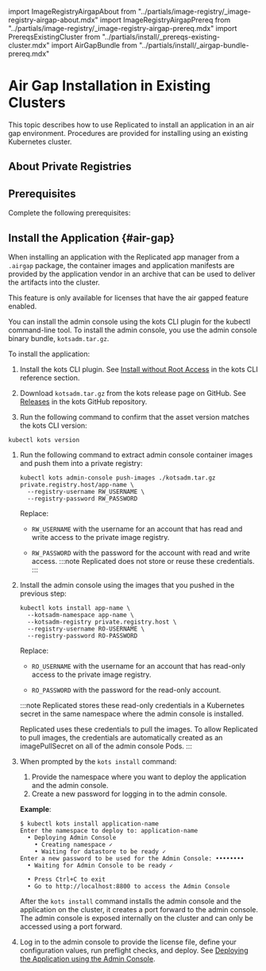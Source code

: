 import ImageRegistryAirgapAbout from "../partials/image-registry/_image-registry-airgap-about.mdx"
import ImageRegistryAirgapPrereq from "../partials/image-registry/_image-registry-airgap-prereq.mdx"
import PrereqsExistingCluster from "../partials/install/_prereqs-existing-cluster.mdx"
import AirGapBundle from "../partials/install/_airgap-bundle-prereq.mdx"

# Air Gap Installation in Existing Clusters

This topic describes how to use Replicated to install an application in an air gap environment. Procedures are provided for installing using an existing Kubernetes cluster.

## About Private Registries

<ImageRegistryAirgapAbout/>

## Prerequisites

Complete the following prerequisites:

<PrereqsExistingCluster/>

<ImageRegistryAirgapPrereq/>

<AirGapBundle/>

## Install the Application {#air-gap}

When installing an application with the Replicated app manager from a `.airgap` package, the container images and application manifests are provided by the application vendor in an archive that can be used to deliver the artifacts into the cluster.

This feature is only available for licenses that have the air gapped feature enabled.

You can install the admin console using the kots CLI plugin for the kubectl command-line tool. To install the admin console, you use the admin console binary bundle, `kotsadm.tar.gz`.

To install the application:

1. Install the kots CLI plugin. See [Install without Root Access](/reference/kots-cli-getting-started#install-without-root-access) in the kots CLI reference section.

1. Download `kotsadm.tar.gz` from the kots release page on GitHub. See [Releases](https://github.com/replicatedhq/kots/releases) in the kots GitHub repository.

1. Run the following command to confirm that the asset version matches the kots CLI version:

  ```shell
  kubectl kots version
  ```

1. Run the following command to extract admin console container images and push them into a private registry:

   ```shell
   kubectl kots admin-console push-images ./kotsadm.tar.gz private.registry.host/app-name \
     --registry-username RW_USERNAME \
     --registry-password RW_PASSWORD
   ```

    Replace:

    * `RW_USERNAME` with the username for an account that has read and write access to the private image registry.

    * `RW_PASSWORD` with the password for the account with read and write access.
    :::note
    Replicated does not store or reuse these credentials.
    :::

1. Install the admin console using the images that you pushed in the previous step:

   ```shell
   kubectl kots install app-name \
     --kotsadm-namespace app-name \
     --kotsadm-registry private.registry.host \
     --registry-username RO-USERNAME \
     --registry-password RO-PASSWORD
   ```

   Replace:

   * `RO_USERNAME` with the username for an account that has read-only access to the private image registry.

   * `RO_PASSWORD` with the password for the read-only account.

   :::note
   Replicated stores these read-only credentials in a Kubernetes secret in the same namespace where the admin console is installed.

   Replicated uses these credentials to pull the images. To allow Replicated to pull images, the credentials are automatically created as an imagePullSecret on all of the admin console Pods.
   :::

1. When prompted by the `kots install` command:
   1. Provide the namespace where you want to deploy the application and the admin console.
   1. Create a new password for logging in to the admin console.

     **Example**:

     ```shell
     $ kubectl kots install application-name
     Enter the namespace to deploy to: application-name
       • Deploying Admin Console
         • Creating namespace ✓
         • Waiting for datastore to be ready ✓
     Enter a new password to be used for the Admin Console: ••••••••
       • Waiting for Admin Console to be ready ✓

       • Press Ctrl+C to exit
       • Go to http://localhost:8800 to access the Admin Console

     ```   

    After the `kots install` command installs the admin console and the application on the cluster, it creates a port forward to the admin console. The admin console is exposed internally on the cluster and can only be accessed using a port forward.

1. Log in to the admin console to provide the license file, define your configuration values, run preflight checks, and deploy. See [Deploying the Application using the Admin Console](installing-app-setup).


